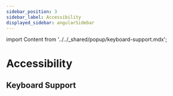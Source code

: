 ```yaml
---
sidebar_position: 3
sidebar_label: Accessibility
displayed_sidebar: angularSidebar
---
```


import Content from '../../_shared/popup/keyboard-support.mdx';

# Accessibility

## Keyboard Support

<Content />
